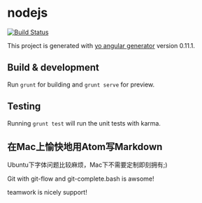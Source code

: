 # nodejs

[![Build Status](https://travis-ci.org/tecstack/gitflow.svg?branch=master)](https://travis-ci.org/tecstack/gitflow)

This project is generated with [yo angular generator](https://github.com/yeoman/generator-angular)
version 0.11.1.

## Build & development

Run `grunt` for building and `grunt serve` for preview.

## Testing

Running `grunt test` will run the unit tests with karma.

## 在Mac上愉快地用Atom写Markdown
Ubuntu下字体问题比较麻烦，Mac下不需要定制即刻拥有;)

Git with git-flow and git-complete.bash is awsome!

teamwork is nicely support!
